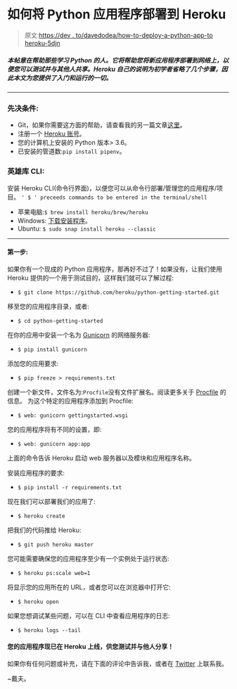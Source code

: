 # 如何将 Python 应用程序部署到 Heroku

> 原文:[https://dev . to/davedodea/how-to-deploy-a-python-app-to heroku-5djn](https://dev.to/davedodea/how-to-deploy-a-python-app-toheroku-5djn)

##### [](#this-post-is-intended-to-help-those-learning-python-it-will-help-you-deploy-your-new-app-to-the-web-so-you-can-test-and-share-it-with-others-herokus-own-instructions-leave-out-a-couple-of-steps-for-beginners-and-so-this-article-gives-you-everything-to-get-up-and-running)本帖意在帮助那些学习 Python 的人。它将帮助您将新应用程序部署到网络上，以便您可以测试并与其他人共享。Heroku 自己的说明为初学者省略了几个步骤，因此本文为您提供了入门和运行的一切。

* * *

### [](#prerequisites)先决条件:

*   Git，如果你需要这方面的帮助，请查看我的另一篇文章[这里](https://medium.com/@davedodea/git-commands-you-need-to-git-going-b98adc42182e)。
*   注册一个 [Heroku 账号](https://signup.heroku.com/signup/dc)。
*   您的计算机上安装的 Python 版本> 3.6。
*   已安装的管道数:`pip install pipenv`。

### [](#heroku-cli)英雄库 CLI:

安装 Heroku CLI(命令行界面)，以便您可以从命令行部署/管理您的应用程序/项目。
`' $ ' preceeds commands to be entered in the terminal/shell`

*   苹果电脑:`$ brew install heroku/brew/heroku`
*   Windows: [下载安装程序](https://cli-assets.heroku.com/heroku-x64.exe)。
*   Ubuntu: `$ sudo snap install heroku --classic`

* * *

#### [](#step-1)第一步:

如果你有一个现成的 Python 应用程序，那再好不过了！如果没有，让我们使用 Heroku 提供的一个用于测试目的，这样我们就可以了解过程:

*   `$ git clone https://github.com/heroku/python-getting-started.git`

移至您的应用程序目录，或者:

*   `$ cd python-getting-started`

在你的应用中安装一个名为 [Gunicorn](http://gunicorn.org/) 的网络服务器:

*   `$ pip install gunicorn`

添加您的应用要求:

*   `$ pip freeze > requirements.txt`

创建一个新文件，文件名为:`Procfile`没有文件扩展名。阅读更多关于 [Procfile](https://devcenter.heroku.com/articles/procfile) 的信息。
为这个特定的应用程序添加到 Procfile:

*   `$ web: gunicorn gettingstarted.wsgi`

您的应用程序将有不同的设置，即:

*   `$ web: gunicorn app:app`

上面的命令告诉 Heroku 启动 web 服务器以及模块和应用程序名称。

安装应用程序的要求:

*   `$ pip install -r requirements.txt`

现在我们可以部署我们的应用了:

*   `$ heroku create`

把我们的代码推给 Heroku:

*   `$ git push heroku master`

您可能需要确保您的应用程序至少有一个实例处于运行状态:

*   `$ heroku ps:scale web=1`

将显示您的应用所在的 URL，或者您可以在浏览器中打开它:

*   `$ heroku open`

如果您想调试某些问题，可以在 CLI 中查看应用程序的日志:

*   `$ heroku logs --tail`

#### 您的应用程序现已在 Heroku 上线，供您测试并与他人分享！

如果你有任何问题或补充，请在下面的评论中告诉我，或者在 [Twitter](https://twitter.com/DaveDODea) 上联系我。

~戴夫。